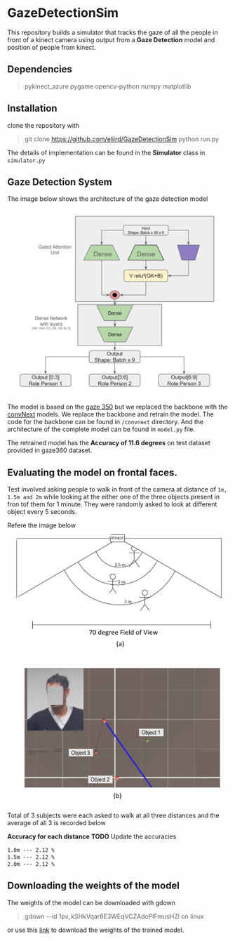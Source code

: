 # GazeDetectionSim
This repository builds a simulator that tracks the gaze of all the people in front of a kinect camera using output from a **Gaze Detection** model and position of people from kinect.

## Dependencies

>pykinect_azure
>pygame
>opencv-python
>numpy
>matplotlib

## Installation

clone the repository with
>git clone https://github.com/eliird/GazeDetectionSim
>python run.py

The details of implementation can be found in the **Simulator** class in `simulator.py`

## Gaze Detection System

The image below shows the architecture of the gaze detection model ![Architecture](imgs/model_architecture.png)

The model is based on the [gaze 350](http://gaze360.csail.mit.edu/) but we replaced the backbone with the [convNext](https://github.com/facebookresearch/ConvNeXt) models. We replace the backbone and retrain the model. The code for the backbone can be found in `/convnext` directory. And the architecture of the complete model can be found in `model.py` file.

The retrained model has the **Accuracy of 11.6 degrees** on test dataset provided in gaze360 dataset.

## Evaluating the model on frontal faces.

Test involved asking people  to walk in front of the camera at distance of `1m, 1.5m and 2m` while looking at the either one of the three objects present in fron tof them for 1 minute. They were randomly asked to look at different object every 5 seconds.

Refere the image below
![experimental setup](imgs/frontFaceTest.png)

Total of 3 subjects were each asked to walk at all three distances and the average of all 3 is recorded below

**Accuracy for each distance**
**__TODO__** Update the accuracies
```
1.0m --- 2.12 %
1.5m --- 2.12 %
2.0m --- 2.12 %
```

## Downloading the weights of the model

The weights of the model can be downloaded with gdown

> gdown --id 1pv_kSHkVqar8E3WEqVCZAdoPlFmusHZl on linux

or use this [link](https://drive.google.com/file/d/1pv_kSHkVqar8E3WEqVCZAdoPlFmusHZl/view?usp=drive_link) to download the weights of the trained model.  
